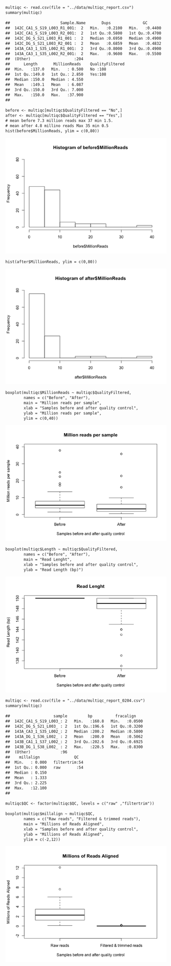     multiqc <- read.csv(file = "../data/multiqc_report.csv")
    summary(multiqc)

    ##                      Sample.Name       Dups              GC        
    ##  142C_CA1_S_S19_L003_R1_001:  2   Min.   :0.2100   Min.   :0.4400  
    ##  142C_CA1_S_S19_L003_R2_001:  2   1st Qu.:0.5800   1st Qu.:0.4700  
    ##  142C_DG_S_S21_L003_R1_001 :  2   Median :0.6950   Median :0.4900  
    ##  142C_DG_S_S21_L003_R2_001 :  2   Mean   :0.6859   Mean   :0.4832  
    ##  143A_CA3_1_S35_L002_R1_001:  2   3rd Qu.:0.8000   3rd Qu.:0.4900  
    ##  143A_CA3_1_S35_L002_R2_001:  2   Max.   :0.9600   Max.   :0.5500  
    ##  (Other)                   :204                                    
    ##      Length       MillionReads    QualityFiltered
    ##  Min.   :137.0   Min.   : 0.500   No :108        
    ##  1st Qu.:149.0   1st Qu.: 2.850   Yes:108        
    ##  Median :150.0   Median : 4.550                  
    ##  Mean   :149.1   Mean   : 6.087                  
    ##  3rd Qu.:150.0   3rd Qu.: 7.000                  
    ##  Max.   :150.0   Max.   :37.900                  
    ## 

    before <- multiqc[multiqc$QualityFiltered == "No",]
    after <- multiqc[multiqc$QualityFiltered == "Yes",]
    # mean before 7.3 million reads max 37 min 1.5. 
    # mean after 4.8 millino reads Max 35 min 0.5
    hist(before$MillionReads, ylim = c(0,80))

![](../figures/02g_MultiQC/multiqc-1.png)

    hist(after$MillionReads, ylim = c(0,80))

![](../figures/02g_MultiQC/multiqc-2.png)

    boxplot(multiqc$MillionReads ~ multiqc$QualityFiltered,
            names = c("Before", "After"),
            main = "Million reads per sample",
            xlab = "Samples before and after quality control",
            ylab = "Million reads per sample",
            ylim = c(0,40))

![](../figures/02g_MultiQC/multiqc-3.png)

    boxplot(multiqc$Length ~ multiqc$QualityFiltered,
            names = c("Before", "After"),
            main = "Read Lenght",
            xlab = "Samples before and after quality control",
            ylab = "Read Length (bp)")

![](../figures/02g_MultiQC/multiqc-4.png)

    multiqc <- read.csv(file = "../data/multiqc_report_0204.csv")
    summary(multiqc)

    ##                   sample         bp          fracalign     
    ##  142C_CA1_S_S19_L003_: 2   Min.   :160.8   Min.   :0.0500  
    ##  142C_DG_S_S21_L003_ : 2   1st Qu.:196.6   1st Qu.:0.3200  
    ##  143A_CA3_1_S35_L002_: 2   Median :200.2   Median :0.5800  
    ##  143A_DG_1_S36_L002_ : 2   Mean   :200.0   Mean   :0.5062  
    ##  143B_CA1_1_S37_L002_: 2   3rd Qu.:202.6   3rd Qu.:0.6925  
    ##  143B_DG_1_S38_L002_ : 2   Max.   :220.5   Max.   :0.8300  
    ##  (Other)             :96                                   
    ##    millalign               QC    
    ##  Min.   : 0.000   filtertrim:54  
    ##  1st Qu.: 0.000   raw       :54  
    ##  Median : 0.150                  
    ##  Mean   : 1.333                  
    ##  3rd Qu.: 2.225                  
    ##  Max.   :12.100                  
    ## 

    multiqc$QC <- factor(multiqc$QC, levels = c("raw" ,"filtertrim"))

    boxplot(multiqc$millalign ~ multiqc$QC,
            names = c("Raw reads", "Filtered & trimmed reads"),
            main = "Millions of Reads Aligned",
            xlab = "Samples before and after quality control",
            ylab = "Millions of Reads Aligned",
            ylim = c(-2,12))

![](../figures/02g_MultiQC/multiqc-5.png)

